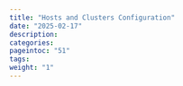 ```yaml
---
title: "Hosts and Clusters Configuration"
date: "2025-02-17"
description:
categories:
pageintoc: "51"
tags:
weight: "1"
---
```


<!--# Hosts and Clusters Management -->





































